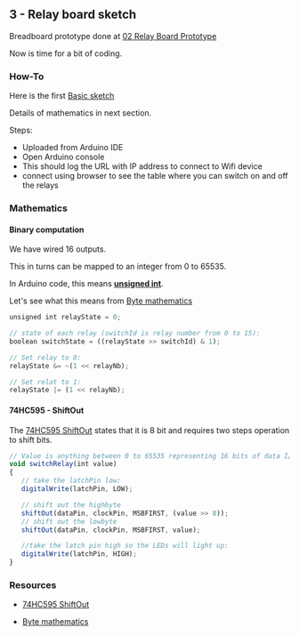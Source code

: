 
## 3 - Relay board sketch

Breadboard prototype done at [02 Relay Board Prototype](2-relay-board-prototype.md)

Now is time for a bit of coding.

### How-To

Here is the first [Basic sketch](sketches/esp8266-web-relay-wifi/esp8266-web-relay-wifi.ino)

Details of mathematics in next section.


Steps:
- Uploaded from Arduino IDE
- Open Arduino console
- This should log the URL with IP address to connect to Wifi device
- connect using browser to see the table where you can switch on and off the relays


### Mathematics

#### Binary computation

We have wired 16 outputs.

This in turns can be mapped to an integer from 0 to 65535.

In Arduino code, this means [__unsigned int__](https://www.arduino.cc/en/Reference/UnsignedInt).

Let's see what this means from [Byte mathematics](http://playground.arduino.cc/Code/BitMath#quickref)

```js
unsigned int relayState = 0;

// state of each relay (switchId is relay number from 0 to 15):
boolean switchState = ((relayState >> switchId) & 1);

// Set relay to 0:
relayState &= ~(1 << relayNb);

// Set relat to 1:
relayState |= (1 << relayNb);
```

#### 74HC595 - ShiftOut

The [74HC595 ShiftOut](https://www.arduino.cc/en/Reference/ShiftOut) states that it is 8 bit and requires two steps operation to shift bits.

```js
// Value is anything between 0 to 65535 representing 16 bits of data I/Os
void switchRelay(int value) 
{
   // take the latchPin low:
   digitalWrite(latchPin, LOW);

   // shift out the highbyte
   shiftOut(dataPin, clockPin, MSBFIRST, (value >> 8));
   // shift out the lowbyte
   shiftOut(dataPin, clockPin, MSBFIRST, value);

   //take the latch pin high so the LEDs will light up:
   digitalWrite(latchPin, HIGH);
}
```


### Resources


- [74HC595 ShiftOut](https://www.arduino.cc/en/Reference/ShiftOut)

- [Byte mathematics](http://playground.arduino.cc/Code/BitMath#quickref)
